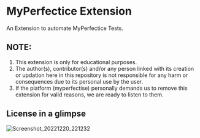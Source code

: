 # MyPerfectice Extension
An Extension to automate MyPerfectice Tests.

## NOTE: 
1. This extension is only for educational purposes. 
2. The author(s), contributor(s) and/or any person linked with its creation or updation here in this repository is not responsible for any harm or consequences due to its personal use by the user.
3. If the platform (myperfectise) personally demands us to remove this extension for valid reasons, we are ready to listen to them.

## License in a glimpse
![Screenshot_20221220_221232](https://user-images.githubusercontent.com/71935307/208720531-9df7560b-e9be-411c-a324-a5b6556e1bf4.png)
